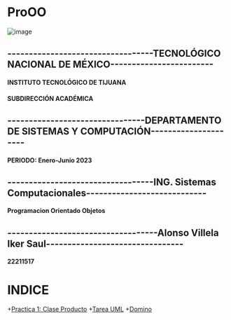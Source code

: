 # ProOO
![image](https://www.tijuana.tecnm.mx/wp-content/uploads/2022/03/TecNM-ITT-sgc-2018-color-scaled-e1646127126124-1568x479.jpg)
  ## ----------------------------------TECNOLÓGICO NACIONAL DE MÉXICO------------------------

  #### INSTITUTO TECNOLÓGICO DE TIJUANA
  #### SUBDIRECCIÓN ACADÉMICA

## --------------------------------DEPARTAMENTO DE SISTEMAS Y COMPUTACIÓN---------------------
#### PERIODO: Enero-Junio 2023


## ----------------------------------ING. Sistemas Computacionales----------------------------
#### Programacion Orientado Objetos



## -----------------------------------Alonso Villela Iker Saul--------------------------------
#### 22211517


# INDICE
+[Practica 1: Clase Producto](https://drive.google.com/file/d/14l1HV0BSngXDpa6JSTKWe3LnzUsTVzOa/view)
+[Tarea UML](https://drive.google.com/file/d/1iUbzBGmO0aXCfMTtP2sJ-Ori0Jtp_ybS/view)
+[Domino](https://github.com/AIkerVSaul09/Dominoes)
